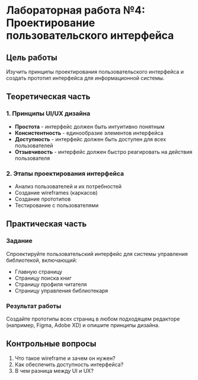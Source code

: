 # Лабораторная работа №4: Проектирование пользовательского интерфейса

## Цель работы
Изучить принципы проектирования пользовательского интерфейса и создать прототип интерфейса для информационной системы.

## Теоретическая часть

### 1. Принципы UI/UX дизайна
- **Простота** - интерфейс должен быть интуитивно понятным
- **Консистентность** - единообразие элементов интерфейса
- **Доступность** - интерфейс должен быть доступен для всех пользователей
- **Отзывчивость** - интерфейс должен быстро реагировать на действия пользователя

### 2. Этапы проектирования интерфейса
- Анализ пользователей и их потребностей
- Создание wireframes (каркасов)
- Создание прототипов
- Тестирование с пользователями

## Практическая часть

### Задание
Спроектируйте пользовательский интерфейс для системы управления библиотекой, включающий:
- Главную страницу
- Страницу поиска книг
- Страницу профиля читателя
- Страницу управления библиотекаря

### Результат работы
Создайте прототипы всех страниц в любом подходящем редакторе (например, Figma, Adobe XD) и опишите принципы дизайна.

## Контрольные вопросы
1. Что такое wireframe и зачем он нужен?
2. Как обеспечить доступность интерфейса?
3. В чем разница между UI и UX?

